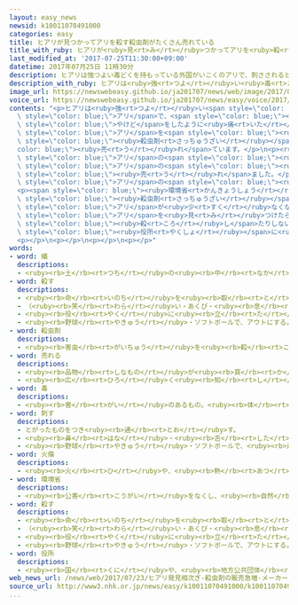 ```yaml
---
layout: easy_news
newsid: k10011070491000
categories: easy
title: ヒアリが見つかってアリを殺す殺虫剤がたくさん売れている
title_with_ruby: ヒアリが<ruby>見<rt>み</rt></ruby>つかってアリを<ruby>殺<rt>ころ</rt></ruby>す<ruby>殺虫剤<rt>さっちゅうざい</rt></ruby>がたくさん<ruby>売<rt>う</rt></ruby>れている
last_modified_at: '2017-07-25T11:30:00+09:00'
datetime: 2017年07月25日 11時30分
description: ヒアリは強つよい毒どくを持もっている外国がいこくのアリで、刺さされるとやけどをしたように痛いたくなります。
description_with_ruby: ヒアリは<ruby>強<rt>つよ</rt></ruby>い<ruby>毒<rt>どく</rt></ruby>を<ruby>持<rt>も</rt></ruby>っている<ruby>外国<rt>がいこく</rt></ruby>のアリで、<ruby>刺<rt>さ</rt></ruby>されるとやけどをしたように<ruby>痛<rt>いた</rt></ruby>くなります。
image_url: https://newswebeasy.github.io/ja201707/news/web/image/2017/07/25/k10011070491000.jpg
voice_url: https://newswebeasy.github.io/ja201707/news/easy/voice/2017/07/25/k10011070491000.mp3
contents: "<p>ヒアリは<ruby>強<rt>つよ</rt></ruby>い<span style=\"color: blue;\"><ruby>毒<rt>どく</rt></ruby></span>を<ruby>持<rt>も</rt></ruby>っている<ruby>外国<rt>がいこく</rt></ruby>の<span\
  \ style=\"color: blue;\">アリ</span>で、<span style=\"color: blue;\"><ruby>刺<rt>さ</rt></ruby>さ</span>れると<span\
  \ style=\"color: blue;\">やけど</span>をしたように<ruby>痛<rt>いた</rt></ruby>くなります。<ruby>日本<rt>にっぽん</rt></ruby>では５<ruby>月<rt>がつ</rt></ruby>ごろからヒアリがたくさん<ruby>見<rt>み</rt></ruby>つかっていて、<ruby>今<rt>いま</rt></ruby><span\
  \ style=\"color: blue;\">アリ</span>を<span style=\"color: blue;\"><ruby>殺<rt>ころ</rt></ruby>す</span><span\
  \ style=\"color: blue;\"><ruby>殺虫剤<rt>さっちゅうざい</rt></ruby></span>が<span style=\"\
  color: blue;\"><ruby>売<rt>う</rt></ruby>れ</span>ています。</p>\n<p><ruby>東京都<rt>とうきょうと</rt></ruby><ruby>品川区<rt>しながわく</rt></ruby>にある<ruby>店<rt>みせ</rt></ruby>は、<ruby>近<rt>ちか</rt></ruby>くでヒアリが<ruby>見<rt>み</rt></ruby>つかったため、<span\
  \ style=\"color: blue;\">アリ</span>の<span style=\"color: blue;\"><ruby>殺虫剤<rt>さっちゅうざい</rt></ruby></span>の<ruby>売<rt>う</rt></ruby>り<ruby>場<rt>ば</rt></ruby>を<ruby>大<rt>おお</rt></ruby>きくしました。<span\
  \ style=\"color: blue;\">アリ</span>の<span style=\"color: blue;\"><ruby>殺虫剤<rt>さっちゅうざい</rt></ruby></span>は、<ruby>今月<rt>こんげつ</rt></ruby><ruby>１０日<rt>とおか</rt></ruby>〜１６<ruby>日<rt>にち</rt></ruby>で<ruby>去年<rt>きょねん</rt></ruby>の１０<ruby>倍<rt>ばい</rt></ruby><ruby>以上<rt>いじょう</rt></ruby><span\
  \ style=\"color: blue;\"><ruby>売<rt>う</rt></ruby>れ</span>ました。</p>\n<p>アース<ruby>製薬<rt>せいやく</rt></ruby>は、<ruby>今月<rt>こんげつ</rt></ruby>と<ruby>来月<rt>らいげつ</rt></ruby>は<span\
  \ style=\"color: blue;\">アリ</span>の<span style=\"color: blue;\"><ruby>殺虫剤<rt>さっちゅうざい</rt></ruby></span>をいつもの<ruby>年<rt>とし</rt></ruby>の２<ruby>倍<rt>ばい</rt></ruby><ruby>作<rt>つく</rt></ruby>ることにしました。</p>\n\
  <p><span style=\"color: blue;\"><ruby>環境省<rt>かんきょうしょう</rt></ruby></span>は「<span\
  \ style=\"color: blue;\"><ruby>殺虫剤<rt>さっちゅうざい</rt></ruby></span>ばかり<ruby>使<rt>つか</rt></ruby>うと、<ruby>昔<rt>むかし</rt></ruby>から<ruby>日本<rt>にっぽん</rt></ruby>にいる<span\
  \ style=\"color: blue;\">アリ</span>が<ruby>少<rt>すく</rt></ruby>なくなって、ヒアリが<ruby>増<rt>ふ</rt></ruby>えてしまうかもしれません」と<ruby>心配<rt>しんぱい</rt></ruby>しています。ヒアリのような<span\
  \ style=\"color: blue;\">アリ</span>を<ruby>見<rt>み</rt></ruby>つけたら、<ruby>触<rt>さわ</rt></ruby>ったり<span\
  \ style=\"color: blue;\"><ruby>殺<rt>ころ</rt></ruby>し</span>たりしないで、<ruby>国<rt>くに</rt></ruby>や<span\
  \ style=\"color: blue;\"><ruby>役所<rt>やくしょ</rt></ruby></span>に<ruby>知<rt>し</rt></ruby>らせてほしいと<ruby>言<rt>い</rt></ruby>っています。</p>\n\
  <p></p>\n<p></p>\n<p></p>\n<p></p>"
words:
- word: 蟻
  descriptions:
  - <ruby><rb>土</rb><rt>つち</rt></ruby>の<ruby><rb>中</rb><rt>なか</rt></ruby>や、たおれた<ruby><rb>木</rb><rt>き</rt></ruby>の<ruby><rb>中</rb><rt>なか</rt></ruby>などに<ruby><rb>巣</rb><rt>す</rt></ruby>を<ruby><rb>作</rb><rt>つく</rt></ruby>る<ruby><rb>昆虫</rb><rt>こんちゅう</rt></ruby>。クロオオアリ・アミメアリなど<ruby><rb>種類</rb><rt>しゅるい</rt></ruby>が<ruby><rb>多</rb><rt>おお</rt></ruby>い。<ruby><rb>卵</rb><rt>たまご</rt></ruby>をうむ<ruby><rb>女王</rb><rt>じょおう</rt></ruby>アリを<ruby><rb>中心</rb><rt>ちゅうしん</rt></ruby>に、<ruby><rb>雄</rb><rt>おす</rt></ruby>アリと<ruby><rb>働</rb><rt>はたら</rt></ruby>きアリが<ruby><rb>集</rb><rt>あつ</rt></ruby>まって<ruby><rb>生活</rb><rt>せいかつ</rt></ruby>している。
- word: 殺す
  descriptions:
  - <ruby><rb>命</rb><rt>いのち</rt></ruby>を<ruby><rb>取</rb><rt>と</rt></ruby>る。
  - （<ruby><rb>笑</rb><rt>わら</rt></ruby>い・あくび・<ruby><rb>息</rb><rt>いき</rt></ruby>などを）おさえて<ruby><rb>止</rb><rt>と</rt></ruby>める。
  - <ruby><rb>役</rb><rt>やく</rt></ruby>に<ruby><rb>立</rb><rt>た</rt></ruby>たなくする。
  - <ruby><rb>野球</rb><rt>やきゅう</rt></ruby>・ソフトボールで、アウトにする。
- word: 殺虫剤
  descriptions:
  - <ruby><rb>害虫</rb><rt>がいちゅう</rt></ruby>を<ruby><rb>殺</rb><rt>ころ</rt></ruby>すための<ruby><rb>薬</rb><rt>くすり</rt></ruby>。
- word: 売れる
  descriptions:
  - <ruby><rb>品物</rb><rt>しなもの</rt></ruby>が<ruby><rb>買</rb><rt>か</rt></ruby>われる。
  - <ruby><rb>広</rb><rt>ひろ</rt></ruby>く<ruby><rb>知</rb><rt>し</rt></ruby>られる。
- word: 毒
  descriptions:
  - <ruby><rb>害</rb><rt>がい</rt></ruby>のあるもの。<ruby><rb>体</rb><rt>からだ</rt></ruby>や<ruby><rb>心</rb><rt>こころ</rt></ruby>を<ruby><rb>傷</rb><rt>きず</rt></ruby>つけるもの。
- word: 刺す
  descriptions:
  - とがったものをつき<ruby><rb>通</rb><rt>とお</rt></ruby>す。
  - <ruby><rb>鼻</rb><rt>はな</rt></ruby>・<ruby><rb>舌</rb><rt>した</rt></ruby>・はだなどに、するどい<ruby><rb>刺激</rb><rt>しげき</rt></ruby>をあたえる。
  - <ruby><rb>野球</rb><rt>やきゅう</rt></ruby>・ソフトボールで、<ruby><rb>走者</rb><rt>そうしゃ</rt></ruby>にタッチして、アウトにする。
- word: 火傷
  descriptions:
  - <ruby><rb>火</rb><rt>ひ</rt></ruby>や、<ruby><rb>熱</rb><rt>あつ</rt></ruby>いお<ruby><rb>湯</rb><rt>ゆ</rt></ruby>などにふれて、<ruby><rb>皮膚</rb><rt>ひふ</rt></ruby>がただれること。
- word: 環境省
  descriptions:
  - <ruby><rb>公害</rb><rt>こうがい</rt></ruby>をなくし、<ruby><rb>自然</rb><rt>しぜん</rt></ruby>を<ruby><rb>守</rb><rt>まも</rt></ruby>る<ruby><rb>仕事</rb><rt>しごと</rt></ruby>をする<ruby><rb>国</rb><rt>くに</rt></ruby>の<ruby><rb>役所</rb><rt>やくしょ</rt></ruby>。
- word: 殺す
  descriptions:
  - <ruby><rb>命</rb><rt>いのち</rt></ruby>を<ruby><rb>取</rb><rt>と</rt></ruby>る。
  - （<ruby><rb>笑</rb><rt>わら</rt></ruby>い・あくび・<ruby><rb>息</rb><rt>いき</rt></ruby>などを）おさえて<ruby><rb>止</rb><rt>と</rt></ruby>める。
  - <ruby><rb>役</rb><rt>やく</rt></ruby>に<ruby><rb>立</rb><rt>た</rt></ruby>たなくする。
  - <ruby><rb>野球</rb><rt>やきゅう</rt></ruby>・ソフトボールで、アウトにする。
- word: 役所
  descriptions:
  - <ruby><rb>国</rb><rt>くに</rt></ruby>や、<ruby><rb>地方公共団体</rb><rt>ちほうこうきょうだんたい</rt></ruby>の<ruby><rb>仕事</rb><rt>しごと</rt></ruby>をする<ruby><rb>所</rb><rt>ところ</rt></ruby>。<ruby><rb>官庁</rb><rt>かんちょう</rt></ruby>。<ruby><rb>役場</rb><rt>やくば</rt></ruby>。
web_news_url: /news/web/2017/07/23/ヒアリ発見相次ぎ-殺虫剤の販売急増-メーカーは増産/
source_url: http://www3.nhk.or.jp/news/easy/k10011070491000/k10011070491000.html
...
```

